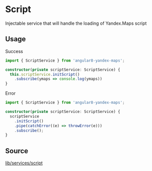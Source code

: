 # Script

Injectable service that will handle the loading of Yandex.Maps script

## Usage

Success

```ts
import { ScriptService } from 'angular8-yandex-maps';

constructor(private scriptService: ScriptService) {
  this.scriptService.initScript()
    .subscribe(ymaps => console.log(ymaps))
}
```

Error

```ts
import { ScriptService } from 'angular8-yandex-maps';

constructor(private scriptService: ScriptService) {
  scriptService
    .initScript()
    .pipe(catchError((e) => throwError(e)))
    .subscribe();
}
```

## Source

[lib/services/script](https://github.com/ddubrava/angular8-yandex-maps/tree/master/projects/angular8-yandex-maps/src/lib/services/script)
